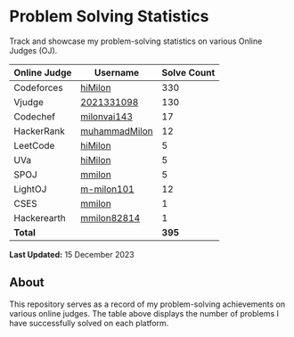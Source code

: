 # Problem Solving Statistics

Track and showcase my problem-solving statistics on various Online Judges (OJ).

| Online Judge | Username | Solve Count |
| ------------ | -------- | ----------- |
| Codeforces   | [hiMilon](https://codeforces.com/profile/mmilon82814) | 330 |
| Vjudge       | [2021331098](https://vjudge.net/user/2021331098) | 130 |
| Codechef     | [milonvai143](https://www.codechef.com/users/milonvai143) | 17  |
| HackerRank   | [muhammadMilon](https://www.hackerrank.com/profile/muhammadMilon) | 12 |
| LeetCode     | [hiMilon](https://leetcode.com/hiMilon/) | 5  |
| UVa          | [hiMilon](https://onlinejudge.org/index.php?option=com_onlinejudge&Itemid=15) | 5  |
| SPOJ         | [mmilon](https://www.spoj.com/myaccount) | 5  |
| LightOJ      | [m-milon101](https://lightoj.com/user/m-milon101)|12|
| CSES         | [mmilon](https://cses.fi/user/190846)| 1|
|Hackerearth|   [mmilon82814](https://www.hackerearth.com/@mmilon82814)|1|
| **Total**    |           | **395**  |

**Last Updated:** 15 December 2023

## About

This repository serves as a record of my problem-solving achievements on various online judges. The table above displays the number of problems I have successfully solved on each platform.
